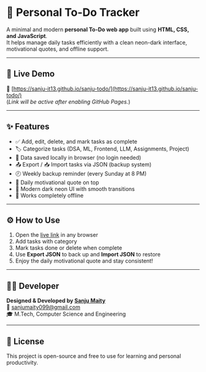 # 📝 Personal To-Do Tracker

A minimal and modern **personal To-Do web app** built using **HTML, CSS, and JavaScript**.  
It helps manage daily tasks efficiently with a clean neon-dark interface, motivational quotes, and offline support.

---

## 🚀 Live Demo
🔗 [https://sanju-it13.github.io/sanju-todo/](https://sanju-it13.github.io/sanju-todo/)  
(*Link will be active after enabling GitHub Pages.*)

---

## ✨ Features
- ✅ Add, edit, delete, and mark tasks as complete  
- 🏷️ Categorize tasks (DSA, ML, Frontend, LLM, Assignments, Project)  
- 💾 Data saved locally in browser (no login needed)  
- 📤 Export / 📥 Import tasks via JSON (backup system)  
- 🕗 Weekly backup reminder (every Sunday at 8 PM)  
- 💬 Daily motivational quote on top  
- 🌙 Modern dark neon UI with smooth transitions  
- 🧠 Works completely offline

---

## ⚙️ How to Use
1. Open the [live link](https://sanju-it13.github.io/sanju-todo/) in any browser  
2. Add tasks with category  
3. Mark tasks done or delete when complete  
4. Use **Export JSON** to back up and **Import JSON** to restore  
5. Enjoy the daily motivational quote and stay consistent!

---

## 🧑‍💻 Developer
**Designed & Developed by [Sanju Maity](https://github.com/sanju-it13)**  
📧 sanjumaity099@gmail.com  
🎓 M.Tech, Computer Science and Engineering

---

## 📜 License
This project is open-source and free to use for learning and personal productivity.


